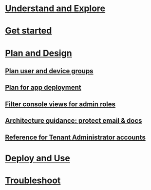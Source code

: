 # [Understand and Explore](ways-to-do-enterprise-mobility.md)
# [Get started](what-s-new-in-microsoft-intune.md)
# [Plan and Design](plan-your-user-and-device-groups.md)

## [Plan user and device groups](plan-your-user-and-device-groups.md)
## [Plan for app deployment](Plan-for-app-deployment-in-microsoft-intune.md)
## [Filter console views for admin roles](control-what-admins-can-see-in-the-microsoft-intune-admin-console.md)
## [Architecture guidance: protect email & docs](architecture-guidance-for-protecting-company-email-and-documents.md)
## [Reference for Tenant Administrator accounts](Reference-for-Tenant-Administrator-accounts-for-microsoft-intune.md)

# [Deploy and Use](learn-how-to-deploy-a-solution-for-protecting-company-email-and-documents.md)
# [Troubleshoot](how-to-get-support-for-microsoft-intune.md)
